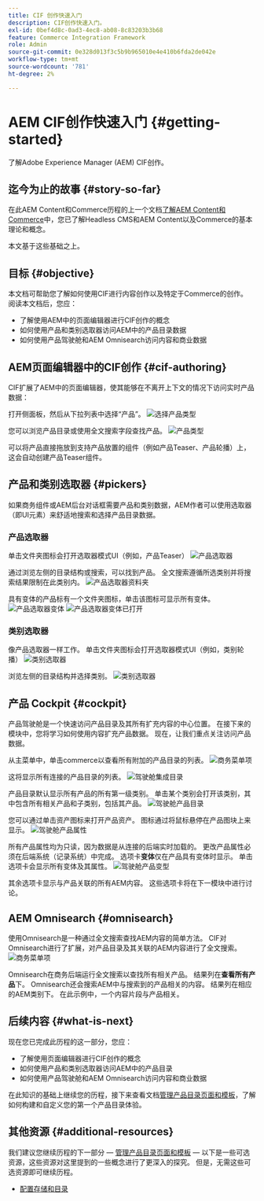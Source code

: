 ```yaml
---
title: CIF 创作快速入门
description: CIF创作快速入门。
exl-id: 0bef4d8c-0ad3-4ec8-ab08-8c83203b3b68
feature: Commerce Integration Framework
role: Admin
source-git-commit: 0e328d013f3c5b9b965010e4e410b6fda2de042e
workflow-type: tm+mt
source-wordcount: '781'
ht-degree: 2%

---
```


# AEM CIF创作快速入门 {#getting-started}

了解Adobe Experience Manager (AEM) CIF创作。

## 迄今为止的故事 {#story-so-far}

在此AEM Content和Commerce历程的上一个文档[了解AEM Content和Commerce](/help/commerce-cloud/introduction.md)中，您已了解Headless CMS和AEM Content以及Commerce的基本理论和概念。

本文基于这些基础之上。

## 目标 {#objective}

本文档可帮助您了解如何使用CIF进行内容创作以及特定于Commerce的创作。 阅读本文档后，您应：

* 了解使用AEM中的页面编辑器进行CIF创作的概念
* 如何使用产品和类别选取器访问AEM中的产品目录数据
* 如何使用产品驾驶舱和AEM Omnisearch访问内容和商业数据

## AEM页面编辑器中的CIF创作 {#cif-authoring}

CIF扩展了AEM中的页面编辑器，使其能够在不离开上下文的情况下访问实时产品数据：

打开侧面板，然后从下拉列表中选择“产品”。
![选择产品类型](assets/asset-finder-overview.png)

您可以浏览产品目录或使用全文搜索字段查找产品。
![产品类型](assets/asset-finder-search.png)

可以将产品直接拖放到支持产品放置的组件（例如产品Teaser、产品轮播）上，这会自动创建产品Teaser组件。

## 产品和类别选取器 {#pickers}

如果商务组件或AEM后台对话框需要产品和类别数据，AEM作者可以使用选取器（即UI元素）来舒适地搜索和选择产品目录数据。

### 产品选取器

单击文件夹图标会打开选取器模式UI（例如，产品Teaser）
![产品选取器](assets/product-picker-open.png)

通过浏览左侧的目录结构或搜索，可以找到产品。 全文搜索遵循所选类别并将搜索结果限制在此类别内。
![产品选取器资料夹](assets/product-picker-folders.png)

具有变体的产品标有一个文件夹图标，单击该图标可显示所有变体。
![产品选取器变体](assets/product-picker-variants.png)
![产品选取器变体已打开](assets/product-picker-variants-open.png)

### 类别选取器

像产品选取器一样工作。 单击文件夹图标会打开选取器模式UI（例如，类别轮播）
![类别选取器](assets/category-picker-open.png)

浏览左侧的目录结构并选择类别。
![类别选取器](assets/category-picker-folders.png)

## 产品 Cockpit {#cockpit}

产品驾驶舱是一个快速访问产品目录及其所有扩充内容的中心位置。 在接下来的模块中，您将学习如何使用内容扩充产品数据。 现在，让我们重点关注访问产品数据。

从主菜单中，单击commerce以查看所有附加的产品目录的列表。
![商务菜单项](assets/commerce-menu-item.png)

这将显示所有连接的产品目录的列表。
![驾驶舱集成目录](assets/cockpit-Integrated-catalogs.png)

产品目录默认显示所有产品的所有第一级类别。 单击某个类别会打开该类别，其中包含所有相关产品和子类别，包括其产品。
![驾驶舱产品目录](assets/cockpit-product-catalog.png)

您可以通过单击资产图标来打开产品资产。 图标通过将鼠标悬停在产品图块上来显示。
![驾驶舱产品属性](assets/cockpit-properties.png)

所有产品属性均为只读，因为数据是从连接的后端实时加载的。 更改产品属性必须在后端系统（记录系统）中完成。 选项卡&#x200B;**变体**仅在产品具有变体时显示。 单击选项卡会显示所有变体及其属性。
![驾驶舱产品变型](assets/cockpit-properties-variants.png)

其余选项卡显示与产品关联的所有AEM内容。 这些选项卡将在下一模块中进行讨论。

## AEM Omnisearch {#omnisearch}

使用Omnisearch是一种通过全文搜索查找AEM内容的简单方法。 CIF对Omnisearch进行了扩展，对产品目录及其关联的AEM内容进行了全文搜索。
![商务菜单项](assets/omnisearch.png)

Omnisearch在商务后端运行全文搜索以查找所有相关产品。 结果列在&#x200B;**查看所有产品**&#x200B;下。 Omnisearch还会搜索AEM中与搜索到的产品相关的内容。 结果列在相应的AEM类别下。 在此示例中，一个内容片段与产品相关。

## 后续内容 {#what-is-next}

现在您已完成此历程的这一部分，您应：

* 了解使用页面编辑器进行CIF创作的概念
* 如何使用产品和类别选取器访问AEM中的产品目录
* 如何使用产品驾驶舱和AEM Omnisearch访问内容和商业数据

在此知识的基础上继续您的历程，接下来查看文档[管理产品目录页面和模板](catalog-templates.md)，了解如何构建和自定义您的第一个产品目录体验。

## 其他资源 {#additional-resources}

我们建议您继续历程的下一部分 — [管理产品目录页面和模板](catalog-templates.md) — 以下是一些可选资源，这些资源对这里提到的一些概念进行了更深入的探究。 但是，无需这些可选资源即可继续历程。

* [配置存储和目录](/help/commerce-cloud/getting-started.md#catalog)
